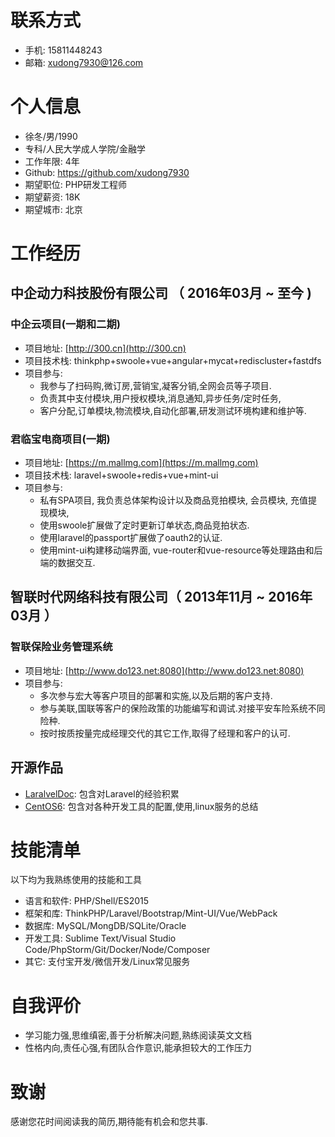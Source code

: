 # 联系方式
- 手机: 15811448243
- 邮箱: xudong7930@126.com

# 个人信息
- 徐冬/男/1990 
- 专科/人民大学成人学院/金融学
- 工作年限: 4年
- Github: https://github.com/xudong7930
- 期望职位: PHP研发工程师
- 期望薪资: 18K
- 期望城市: 北京

# 工作经历

## 中企动力科技股份有限公司 （ 2016年03月 ~ 至今 )

### 中企云项目(一期和二期)
* 项目地址: [http://300.cn](http://300.cn)
* 项目技术栈: thinkphp+swoole+vue+angular+mycat+rediscluster+fastdfs
* 项目参与: 
    - 我参与了扫码购,微订房,营销宝,凝客分销,全网会员等子项目. 
    - 负责其中支付模块,用户授权模块,消息通知,异步任务/定时任务,
    - 客户分配,订单模块,物流模块,自动化部署,研发测试环境构建和维护等.

### 君临宝电商项目(一期)
* 项目地址: [https://m.mallmg.com](https://m.mallmg.com)
* 项目技术栈: laravel+swoole+redis+vue+mint-ui
* 项目参与:
    - 私有SPA项目, 我负责总体架构设计以及商品竞拍模块, 会员模块, 充值提现模块, 
    - 使用swoole扩展做了定时更新订单状态,商品竞拍状态.
    - 使用laravel的passport扩展做了oauth2的认证.
    - 使用mint-ui构建移动端界面, vue-router和vue-resource等处理路由和后端的数据交互.

## 智联时代网络科技有限公司（ 2013年11月 ~ 2016年03月 ）

### 智联保险业务管理系统
* 项目地址: [http://www.do123.net:8080](http://www.do123.net:8080)
* 项目参与:
    - 多次参与宏大等客户项目的部署和实施,以及后期的客户支持.
    - 参与美联,国联等客户的保险政策的功能编写和调试.对接平安车险系统不同险种.
    - 按时按质按量完成经理交代的其它工作,取得了经理和客户的认可.

## 开源作品
- [LaralvelDoc](https://github.com/xudong7930/Laraveldoc): 包含对Laravel的经验积累
- [CentOS6](https://github.com/xudong7930/centos6): 包含对各种开发工具的配置,使用,linux服务的总结

# 技能清单
以下均为我熟练使用的技能和工具

- 语言和软件: PHP/Shell/ES2015
- 框架和库: ThinkPHP/Laravel/Bootstrap/Mint-UI/Vue/WebPack
- 数据库: MySQL/MongDB/SQLite/Oracle
- 开发工具: Sublime Text/Visual Studio Code/PhpStorm/Git/Docker/Node/Composer
- 其它: 支付宝开发/微信开发/Linux常见服务

# 自我评价
- 学习能力强,思维缜密,善于分析解决问题,熟练阅读英文文档
- 性格内向,责任心强,有团队合作意识,能承担较大的工作压力

# 致谢
感谢您花时间阅读我的简历,期待能有机会和您共事.
